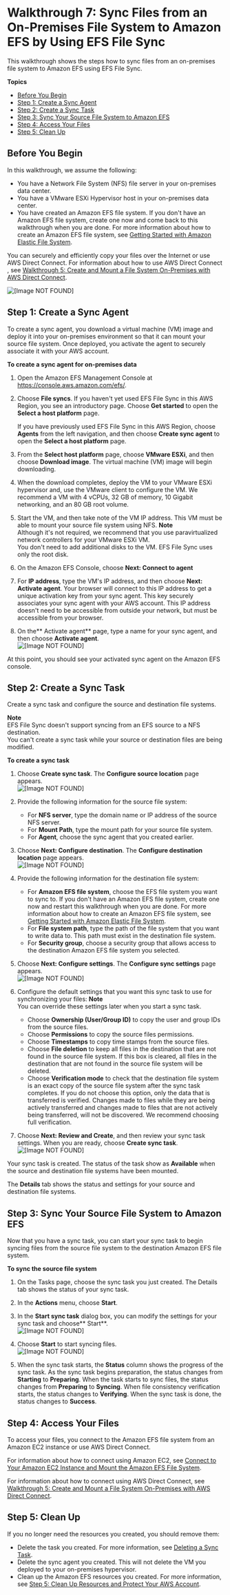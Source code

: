 # Walkthrough 7: Sync Files from an On\-Premises File System to Amazon EFS by Using EFS File Sync<a name="walkthrough-file-sync-onpremise"></a>

This walkthrough shows the steps how to sync files from an on\-premises file system to Amazon EFS using EFS File Sync\. 

**Topics**
+ [Before You Begin](#file-sync-onpremise-prepare)
+ [Step 1: Create a Sync Agent](#create-sync-agent-op)
+ [Step 2: Create a Sync Task](#create-sync-task)
+ [Step 3: Sync Your Source File System to Amazon EFS](#copy-files)
+ [Step 4: Access Your Files](#file-sync-access-files)
+ [Step 5: Clean Up](#cleanup-file-sync-resources-op)

## Before You Begin<a name="file-sync-onpremise-prepare"></a>

In this walkthrough, we assume the following:
+ You have a Network File System \(NFS\) file server in your on\-premises data center\.
+ You have a VMware ESXi Hypervisor host in your on\-premises data center\.
+ You have created an Amazon EFS file system\. If you don't have an Amazon EFS file system, create one now and come back to this walkthrough when you are done\. For more information about how to create an Amazon EFS file system, see [Getting Started with Amazon Elastic File System](getting-started.md)\. 

You can securely and efficiently copy your files over the Internet or use AWS Direct Connect\. For information about how to use AWS Direct Connect , see [Walkthrough 5: Create and Mount a File System On\-Premises with AWS Direct Connect](efs-onpremises.md)\.

![\[Image NOT FOUND\]](http://docs.aws.amazon.com/efs/latest/ug/images/sync-walkthrough7.png)

## Step 1: Create a Sync Agent<a name="create-sync-agent-op"></a>

To create a sync agent, you download a virtual machine \(VM\) image and deploy it into your on\-premises environment so that it can mount your source file system\. Once deployed, you activate the agent to securely associate it with your AWS account\.<a name="syncagent-onpremise"></a>

**To create a sync agent for on\-premises data**

1. Open the Amazon EFS Management Console at [https://console\.aws\.amazon\.com/efs/](https://console.aws.amazon.com/efs/)\.

1. Choose **File syncs**\. If you haven't yet used EFS File Sync in this AWS Region, you see an introductory page\. Choose **Get started** to open the **Select a host platform** page\.

   If you have previously used EFS File Sync in this AWS Region, choose **Agents** from the left navigation, and then choose **Create sync agent** to open the **Select a host platform** page\. 

1. From the **Select host platform** page, choose **VMware ESXi**, and then choose **Download image**\. The virtual machine \(VM\) image will begin downloading\.

1. When the download completes, deploy the VM to your VMware ESXi hypervisor and, use the VMware client to configure the VM\. We recommend a VM with 4 vCPUs, 32 GB of memory, 10 Gigabit networking, and an 80 GB root volume\. 

1. Start the VM, and then take note of the VM IP address\. This VM must be able to mount your source file system using NFS\.
**Note**  
Although it's not required, we recommend that you use paravirtualized network controllers for your VMware ESXi VM\.   
You don't need to add additional disks to the VM\. EFS File Sync uses only the root disk\.

1. On the Amazon EFS Console, choose **Next: Connect to agent** 

1. For **IP address**, type the VM's IP address, and then choose **Next: Activate agent**\. Your browser will connect to this IP address to get a unique activation key from your sync agent\. This key securely associates your sync agent with your AWS account\. This IP address doesn't need to be accessible from outside your network, but must be accessible from your browser\.

1. On the** Activate agent** page, type a name for your sync agent, and then choose **Activate agent**\.   
![\[Image NOT FOUND\]](http://docs.aws.amazon.com/efs/latest/ug/images/sync-file-sync-console.png)

At this point, you should see your activated sync agent on the Amazon EFS console\.

## Step 2: Create a Sync Task<a name="create-sync-task"></a>

Create a sync task and configure the source and destination file systems\.

**Note**  
EFS File Sync doesn't support syncing from an EFS source to a NFS destination\.  
You can't create a sync task while your source or destination files are being modified\.

**To create a sync task**

1. Choose **Create sync task**\. The **Configure source location** page appears\.  
![\[Image NOT FOUND\]](http://docs.aws.amazon.com/efs/latest/ug/images/sync-config-source-location.png)

1. Provide the following information for the source file system:
   + For **NFS server**, type the domain name or IP address of the source NFS server\. 
   + For **Mount Path**, type the mount path for your source file system\. 
   + For **Agent**, choose the sync agent that you created earlier\.

1. Choose **Next: Configure destination**\. The **Configure destination location** page appears\.  
![\[Image NOT FOUND\]](http://docs.aws.amazon.com/efs/latest/ug/images/sync-config-destination-location.png)

1. Provide the following information for the destination file system:
   + For **Amazon EFS file system**, choose the EFS file system you want to sync to\. If you don't have an Amazon EFS file system, create one now and restart this walkthrough when you are done\. For more information about how to create an Amazon EFS file system, see [Getting Started with Amazon Elastic File System](getting-started.md)\. 
   + For **File system path**, type the path of the file system that you want to write data to\. This path must exist in the destination file system\.
   + For **Security group**, choose a security group that allows access to the destination Amazon EFS file system you selected\.

1. Choose **Next: Configure settings**\. The **Configure sync settings** page appears\.  
![\[Image NOT FOUND\]](http://docs.aws.amazon.com/efs/latest/ug/images/sync-configure-sync-settings.png)

1. Configure the default settings that you want this sync task to use for synchronizing your files:
**Note**  
You can override these settings later when you start a sync task\.
   + Choose **Ownership \(User/Group ID\)** to copy the user and group IDs from the source files\.
   + Choose **Permissions** to copy the source files permissions\.
   + Choose **Timestamps** to copy time stamps from the source files\.
   + Choose **File deletion** to keep all files in the destination that are not found in the source file system\. If this box is cleared, all files in the destination that are not found in the source file system will be deleted\. 
   + Choose **Verification mode** to check that the destination file system is an exact copy of the source file system after the sync task completes\. If you do not choose this option, only the data that is transferred is verified\. Changes made to files while they are being actively transferred and changes made to files that are not actively being transferred, will not be discovered\. We recommend choosing full verification\.

1. Choose **Next: Review and Create**, and then review your sync task settings\. When you are ready, choose **Create sync task**\.  
![\[Image NOT FOUND\]](http://docs.aws.amazon.com/efs/latest/ug/images/sync-new-sync-task.png)

Your sync task is created\. The status of the task show as **Available** when the source and destination file systems have been mounted\.

The **Details** tab shows the status and settings for your source and destination file systems\.

## Step 3: Sync Your Source File System to Amazon EFS<a name="copy-files"></a>

Now that you have a sync task, you can start your sync task to begin syncing files from the source file system to the destination Amazon EFS file system\.

**To sync the source file system**

1. On the Tasks page, choose the sync task you just created\. The Details tab shows the status of your sync task\.

1. In the **Actions** menu, choose **Start**\. 

1. In the **Start sync task** dialog box, you can modify the settings for your sync task and choose** Start**\.  
![\[Image NOT FOUND\]](http://docs.aws.amazon.com/efs/latest/ug/images/sync-start-task.png)

1. Choose **Start** to start syncing files\.  
![\[Image NOT FOUND\]](http://docs.aws.amazon.com/efs/latest/ug/images/sync-start-copy.png)

1. When the sync task starts, the **Status** column shows the progress of the sync task\. As the sync task begins preparation, the status changes from **Starting** to **Preparing**\. When the task starts to sync files, the status changes from **Preparing** to **Syncing**\. When file consistency verification starts, the status changes to **Verifying**\. When the sync task is done, the status changes to **Success**\.

## Step 4: Access Your Files<a name="file-sync-access-files"></a>

To access your files, you connect to the Amazon EFS file system from an Amazon EC2 instance or use AWS Direct Connect\. 

For information about how to connect using Amazon EC2, see [Connect to Your Amazon EC2 Instance and Mount the Amazon EFS File System](http://docs.aws.amazon.com/efs/latest/ug/gs-step-three-connect-to-ec2-instance.html)\.

For information about how to connect using AWS Direct Connect, see [Walkthrough 5: Create and Mount a File System On\-Premises with AWS Direct Connect](efs-onpremises.md)\.

## Step 5: Clean Up<a name="cleanup-file-sync-resources-op"></a>

If you no longer need the resources you created, you should remove them:
+ Delete the task you created\. For more information, see [Deleting a Sync Task](managing-file-sync.md#delete-sync-task)\.
+ Delete the sync agent you created\. This will not delete the VM you deployed to your on\-premises hypervisor\.
+ Clean up the Amazon EFS resources you created\. For more information, see [Step 5: Clean Up Resources and Protect Your AWS Account](gs-step-four-cleanup.md)\.